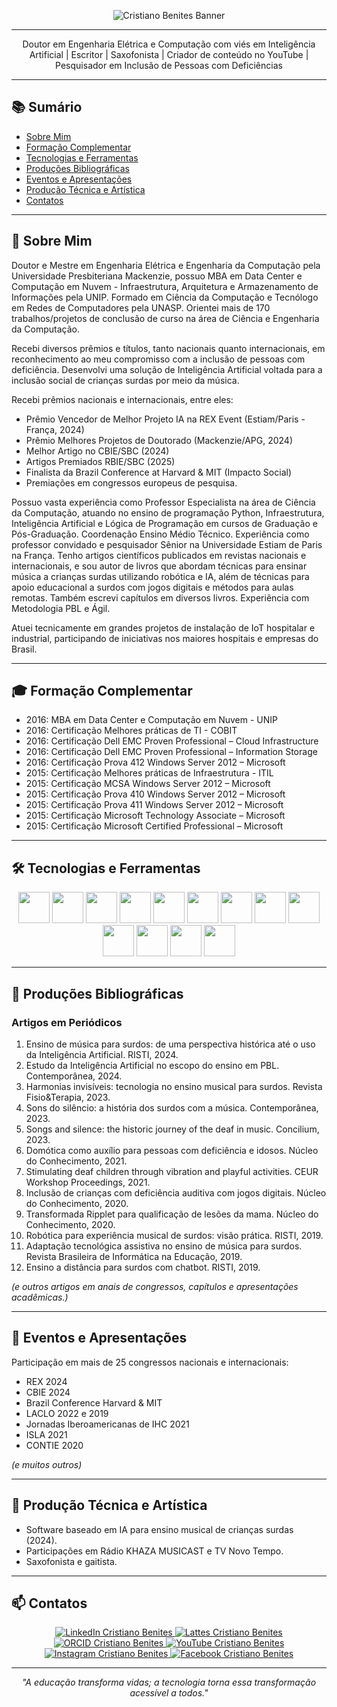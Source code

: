 <p align="center">
  <img src="https://capsule-render.vercel.app/api?type=waving&color=0:002147,50:004aad,100:00d4ff&height=220&section=header&text=Cristiano%20Benites&fontSize=48&fontAlign=50&fontColor=FFFFFF&animation=fadeIn&stroke=FFFFFF&strokeWidth=1&waveHeight=280" alt="Cristiano Benites Banner"/>
</p>

---

<p align="center">
  Doutor em Engenharia Elétrica e Computação com viés em Inteligência Artificial | Escritor | Saxofonista | Criador de conteúdo no YouTube | Pesquisador em Inclusão de Pessoas com Deficiências
</p>

---

## 📚 Sumário

- [Sobre Mim](#-sobre-mim)
- [Formação Complementar](#-forma%C3%A7%C3%A3o-complementar)
- [Tecnologias e Ferramentas](#-tecnologias-e-ferramentas)
- [Produções Bibliográficas](#-produ%C3%A7%C3%B5es-bibliogr%C3%A1ficas)
- [Eventos e Apresentações](#-eventos-e-apresenta%C3%A7%C3%B5es)
- [Produção Técnica e Artística](#-produ%C3%A7%C3%A3o-t%C3%A9cnica-e-art%C3%ADstica)
- [Contatos](#-contatos)

---

## 🧠 Sobre Mim

Doutor e Mestre em Engenharia Elétrica e Engenharia da Computação pela Universidade Presbiteriana Mackenzie, possuo MBA em Data Center e Computação em Nuvem - Infraestrutura, Arquitetura e Armazenamento de Informações pela UNIP. Formado em Ciência da Computação e Tecnólogo em Redes de Computadores pela UNASP. Orientei mais de 170 trabalhos/projetos de conclusão de curso na área de Ciência e Engenharia da Computação.

Recebi diversos prêmios e títulos, tanto nacionais quanto internacionais, em reconhecimento ao meu compromisso com a inclusão de pessoas com deficiência. Desenvolvi uma solução de Inteligência Artificial voltada para a inclusão social de crianças surdas por meio da música.

Recebi prêmios nacionais e internacionais, entre eles:
- Prêmio Vencedor de Melhor Projeto IA na REX Event (Estiam/Paris - França, 2024)
- Prêmio Melhores Projetos de Doutorado (Mackenzie/APG, 2024)
- Melhor Artigo no CBIE/SBC (2024)
- Artigos Premiados RBIE/SBC (2025)
- Finalista da Brazil Conference at Harvard & MIT (Impacto Social)
- Premiações em congressos europeus de pesquisa.

Possuo vasta experiência como Professor Especialista na área de Ciência da Computação, atuando no ensino de programação Python, Infraestrutura, Inteligência Artificial e Lógica de Programação em cursos de Graduação e Pós-Graduação. Coordenação Ensino Médio Técnico. Experiência como professor convidado e pesquisador Sênior na Universidade Estiam de Paris na França. Tenho artigos científicos publicados em revistas nacionais e internacionais, e sou autor de livros que abordam técnicas para ensinar música a crianças surdas utilizando robótica e IA, além de técnicas para apoio educacional a surdos com jogos digitais e métodos para aulas remotas. Também escrevi capítulos em diversos livros. Experiência com Metodologia PBL e Ágil.

Atuei tecnicamente em grandes projetos de instalação de IoT hospitalar e industrial, participando de iniciativas nos maiores hospitais e empresas do Brasil.

---

## 🎓 Formação Complementar

- 2016: MBA em Data Center e Computação em Nuvem - UNIP
- 2016: Certificação Melhores práticas de TI - COBIT
- 2016: Certificação Dell EMC Proven Professional – Cloud Infrastructure
- 2016: Certificação Dell EMC Proven Professional – Information Storage
- 2016: Certificação Prova 412 Windows Server 2012 – Microsoft
- 2015: Certificação Melhores práticas de Infraestrutura - ITIL 
- 2015: Certificação MCSA Windows Server 2012 – Microsoft
- 2015: Certificação Prova 410 Windows Server 2012 – Microsoft
- 2015: Certificação Prova 411 Windows Server 2012 – Microsoft
- 2015: Certificação Microsoft Technology Associate – Microsoft
- 2015: Certificação Microsoft Certified Professional – Microsoft

---

## 🛠️ Tecnologias e Ferramentas

<p align="center">
  <img src="https://cdn.jsdelivr.net/gh/devicons/devicon/icons/python/python-original.svg" width="50"/>
  <img src="https://cdn.jsdelivr.net/gh/devicons/devicon/icons/javascript/javascript-original.svg" width="50"/>
  <img src="https://cdn.jsdelivr.net/gh/devicons/devicon/icons/nodejs/nodejs-original.svg" width="50"/>
  <img src="https://cdn.jsdelivr.net/gh/devicons/devicon/icons/postgresql/postgresql-original.svg" width="50"/>
  <img src="https://cdn.jsdelivr.net/gh/devicons/devicon/icons/docker/docker-original.svg" width="50"/>
  <img src="https://cdn.jsdelivr.net/gh/devicons/devicon/icons/git/git-original.svg" width="50"/>
  <img src="https://cdn.jsdelivr.net/gh/devicons/devicon/icons/vscode/vscode-original.svg" width="50"/>
  <img src="https://cdn.jsdelivr.net/gh/devicons/devicon/icons/tensorflow/tensorflow-original.svg" width="50"/>
  <img src="https://cdn.jsdelivr.net/gh/devicons/devicon/icons/pytorch/pytorch-original.svg" width="50"/>
  <img src="https://cdn.jsdelivr.net/gh/devicons/devicon/icons/jupyter/jupyter-original.svg" width="50"/>
  <img src="https://cdn.jsdelivr.net/gh/devicons/devicon/icons/pandas/pandas-original.svg" width="50"/>
  <img src="https://cdn.jsdelivr.net/gh/devicons/devicon/icons/numpy/numpy-original.svg" width="50"/>
  <img src="https://cdn.jsdelivr.net/gh/devicons/devicon/icons/opencv/opencv-original.svg" width="50"/>
</p>

---

## 📝 Produções Bibliográficas

### Artigos em Periódicos

1. Ensino de música para surdos: de uma perspectiva histórica até o uso da Inteligência Artificial. RISTI, 2024.
2. Estudo da Inteligência Artificial no escopo do ensino em PBL. Contemporânea, 2024.
3. Harmonias invisíveis: tecnologia no ensino musical para surdos. Revista Fisio&Terapia, 2023.
4. Sons do silêncio: a história dos surdos com a música. Contemporânea, 2023.
5. Songs and silence: the historic journey of the deaf in music. Concilium, 2023.
6. Domótica como auxílio para pessoas com deficiência e idosos. Núcleo do Conhecimento, 2021.
7. Stimulating deaf children through vibration and playful activities. CEUR Workshop Proceedings, 2021.
8. Inclusão de crianças com deficiência auditiva com jogos digitais. Núcleo do Conhecimento, 2020.
9. Transformada Ripplet para qualificação de lesões da mama. Núcleo do Conhecimento, 2020.
10. Robótica para experiência musical de surdos: visão prática. RISTI, 2019.
11. Adaptação tecnológica assistiva no ensino de música para surdos. Revista Brasileira de Informática na Educação, 2019.
12. Ensino a distância para surdos com chatbot. RISTI, 2019.

_(e outros artigos em anais de congressos, capítulos e apresentações acadêmicas.)_

---

## 🎤 Eventos e Apresentações

Participação em mais de 25 congressos nacionais e internacionais:
- REX 2024
- CBIE 2024
- Brazil Conference Harvard & MIT
- LACLO 2022 e 2019
- Jornadas Iberoamericanas de IHC 2021
- ISLA 2021
- CONTIE 2020

_(e muitos outros)_

---

## 🎨 Produção Técnica e Artística

- Software baseado em IA para ensino musical de crianças surdas (2024).
- Participações em Rádio KHAZA MUSICAST e TV Novo Tempo.
- Saxofonista e gaitista.

---

## 📫 Contatos

<p align="center">
  <a href="https://www.linkedin.com/in/cristiano-benites-ph-d-687647a8/" target="_blank" rel="noopener noreferrer">
    <img src="https://img.shields.io/badge/LinkedIn-0077B5?style=for-the-badge&logo=linkedin&logoColor=white" alt="LinkedIn Cristiano Benites"/>
  </a>
  <a href="http://lattes.cnpq.br/7929863405512173" target="_blank" rel="noopener noreferrer">
    <img src="https://img.shields.io/badge/Lattes-000000?style=for-the-badge&logo=researchgate&logoColor=white" alt="Lattes Cristiano Benites"/>
  </a>
  <a href="https://orcid.org/0000-0002-1300-7944" target="_blank" rel="noopener noreferrer">
    <img src="https://img.shields.io/badge/ORCID-A6CE39?style=for-the-badge&logo=orcid&logoColor=white" alt="ORCID Cristiano Benites"/>
  </a>
  <a href="https://www.youtube.com/@CristianoBenites" target="_blank" rel="noopener noreferrer">
    <img src="https://img.shields.io/badge/YouTube-FF0000?style=for-the-badge&logo=youtube&logoColor=white" alt="YouTube Cristiano Benites"/>
  </a>
  <a href="https://www.instagram.com/cristiano.benites.oficial/" target="_blank" rel="noopener noreferrer">
    <img src="https://img.shields.io/badge/Instagram-E4405F?style=for-the-badge&logo=instagram&logoColor=white" alt="Instagram Cristiano Benites"/>
  </a>
  <a href="https://www.facebook.com/cristiano.benites.3" target="_blank" rel="noopener noreferrer">
    <img src="https://img.shields.io/badge/Facebook-1877F2?style=for-the-badge&logo=facebook&logoColor=white" alt="Facebook Cristiano Benites"/>
  </a>
</p>



---

<p align="center">
  <em>"A educação transforma vidas; a tecnologia torna essa transformação acessível a todos."</em>
</p>
